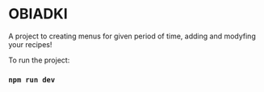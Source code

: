 # OBIADKI

A project to creating menus for given period of time, adding and modyfing your recipes!

To run the project:

### `npm run dev`

